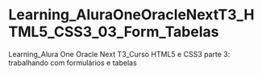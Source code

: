 # Learning_AluraOneOracleNextT3_HTML5_CSS3_03_Form_Tabelas
Learning_Alura One Oracle Next T3_Curso HTML5 e CSS3 parte 3: trabalhando com formulários e tabelas
